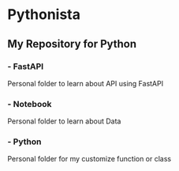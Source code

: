 # Pythonista
## My Repository for Python

### - FastAPI
Personal folder to learn about API using FastAPI

### - Notebook
Personal folder to learn about Data

### - Python
Personal folder for my customize function or class

